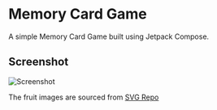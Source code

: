 # Memory Card Game

A simple Memory Card Game built using Jetpack Compose.

## Screenshot

![Screenshot](https://github.com/megarma/memory-game-jetpack-compose/assets/170984711/b4b80d85-5be1-4221-908e-0d22823c69eb.png)

The fruit images are sourced from [SVG Repo](https://www.svgrepo.com)

